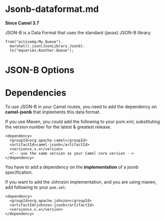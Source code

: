 # Jsonb-dataformat.md

**Since Camel 3.7**

JSON-B is a Data Format that uses the standard (javax) JSON-B library.

    from("activemq:My.Queue").
      marshal().json(JsonLibrary.Jsonb).
      to("mqseries:Another.Queue");

# JSON-B Options

# Dependencies

To use JSON-B in your Camel routes, you need to add the dependency on
**camel-jsonb** that implements this data format.

If you use Maven, you could add the following to your pom.xml,
substituting the version number for the latest \& greatest release.

    <dependency>
      <groupId>org.apache.camel</groupId>
      <artifactId>camel-jsonb</artifactId>
      <version>x.x.x</version>
      <!-- use the same version as your Camel core version -->
    </dependency>

You have to add a dependency on the **implementation** of a jsonb
specification.

If you want to add the Johnzon implementation, and you are using maven,
add following to your `pom.xml`:

    <dependency>
      <groupId>org.apache.johnzon</groupId>
      <artifactId>johnzon-jsonb</artifactId>
      <version>x.x.x</version>
    </dependency>
